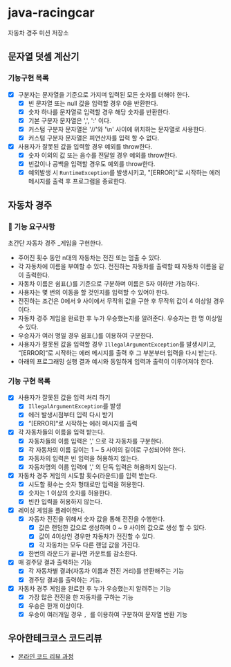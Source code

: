 # java-racingcar

자동차 경주 미션 저장소

## 문자열 덧셈 계산기
### 기능구현 목록
- [x] 구분자는 문자열을 기준으로 가지며 입력된 모든 숫자를 더해야 한다.
    - [x] 빈 문자열 또는 null 값을 입력할 경우 0을 반환한다.
    - [x] 숫자 하나를 문자열로 입력할 경우 해당 숫자를 반환한다.
    - [x] 기본 구분자 문자열은 ',', ':' 이다.
    - [x] 커스텀 구분자 문자열은 '//'와 '\n' 사이에 위치하는 문자열로 사용한다.
    - [x] 커스텀 구분자 문자열은 피연산자를 입력 할 수 없다.

- [x] 사용자가 잘못된 값을 입력할 경우 예외를 throw한다.
    - [x] 숫자 이외의 값 또는 음수를 전달일 경우 예외를 throw한다.
    - [x] 빈값이나 공백을 입력할 경우도 예외를 throw한다.
    - [x] 예외발생 시 `RuntimeException`를 발생시키고, "[ERROR]"로 시작하는 에러 메시지를 출력 후 프로그램을 종료한다.

## 자동차 경주
### 🚀 기능 요구사항
초간단 자동차 경주 _게임을 구현한다.
- 주어진 횟수 동안 n대의 자동차는 전진 또는 멈출 수 있다.
- 각 자동차에 이름을 부여할 수 있다. 전진하는 자동차를 출력할 때 자동차 이름을 같이 출력한다.
- 자동차 이름은 쉼표(,)를 기준으로 구분하며 이름은 5자 이하만 가능하다.
- 사용자는 몇 번의 이동을 할 것인지를 입력할 수 있어야 한다.
- 전진하는 조건은 0에서 9 사이에서 무작위 값을 구한 후 무작위 값이 4 이상일 경우이다.
- 자동차 경주 게임을 완료한 후 누가 우승했는지를 알려준다. 우승자는 한 명 이상일 수 있다.
- 우승자가 여러 명일 경우 쉼표(,)를 이용하여 구분한다.
- 사용자가 잘못된 값을 입력할 경우 `IllegalArgumentException`를 발생시키고, “[ERROR]“로 시작하는 에러 메시지를 출력 후 그 부분부터 입력을 다시 받는다.
- 아래의 프로그래밍 실행 결과 예시와 동일하게 입력과 출력이 이루어져야 한다.

### 기능 구현 목록
- [x] 사용자가 잘못된 값을 입력 처리 하기
    - [x] `IllegalArgumentException`를 발생
    - [x] 에러 발생시점부터 입력 다시 받기
    - [x] “[ERROR]“로 시작하는 에러 메시지를 출력
- [x] 각 자동차들의 이름을 입력 받는다.
    - [X] 자동차들의 이름 입력은 ',' 으로 각 자동차를 구분한다.
    - [X] 각 자동차의 이름 길이는 1 ~ 5 사이의 길이로 구성되어야 한다.
    - [x] 자동차의 입력은 빈 입력을 허용하지 않는다.
    - [x] 자동차명의 이름 입력에 ',' 의 단독 입력은 허용하지 않는다.
- [x] 자동차 경주 게임의 시도할 횟수(라운드)를 입력 받는다.
    - [X] 시도할 횟수는 숫자 형태로만 입력을 허용한다.
    - [X] 숫자는 1 이상의 숫자를 허용한다.
    - [X] 빈칸 입력을 허용하지 않는다.
- [x] 레이싱 게임을 플레이한다.
    - [X] 자동차 전진을 위해서 숫자 값을 통해 전진을 수행한다.
      - [X] 값은 랜덤한 값으로 생성하며 0 ~ 9 사이의 값으로 생성 할 수 있다.
      - [X] 값이 4이상인 경우만 자동차가 전진할 수 있다.
      - [x] 각 자동차는 모두 다른 랜덤 값을 가진다.
    - [x] 한번의 라운드가 끝나면 카운트를 감소한다.
- [x] 매 경주당 결과 출력하는 기능
    - [x] 각 자동차별 결과(자동차 이름과 전진 거리)를 반환해주는 기능
    - [x] 경주당 결과를 출력하는 기능.
- [x] 자동차 경주 게임을 완료한 후 누가 우승했는지 알려주는 기능
    - [x] 가장 많은 전진을 한 자동차를 구하는 기능
    - [x] 우승은 한개 이상이다.
    - [x] 우승이 여러개일 경우 `, `를 이용하여 구분하여 문자열 반환 기능

## 우아한테크코스 코드리뷰

- [온라인 코드 리뷰 과정](https://github.com/woowacourse/woowacourse-docs/blob/master/maincourse/README.md)
